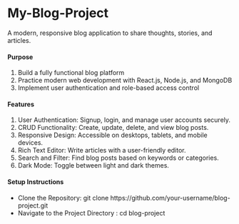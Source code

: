 # My-Blog-Project
A modern, responsive blog application to share thoughts, stories, and articles.
<h4>Purpose</h4>
<ol>
<li>Build a fully functional blog platform</li>
<li>Practice modern web development with React.js, Node.js, and MongoDB</li>
<li>Implement user authentication and role-based access control</li>
</ol>
<h4>Features</h4>
<ol>
<li>User Authentication: Signup, login, and manage user accounts securely.</li>
<li>CRUD Functionality: Create, update, delete, and view blog posts.</li>
<li>Responsive Design: Accessible on desktops, tablets, and mobile devices.</li>
<li>Rich Text Editor: Write articles with a user-friendly editor.</li>
<li>Search and Filter: Find blog posts based on keywords or categories.</li>
<li>Dark Mode: Toggle between light and dark themes.</li>
</ol>
<h4>Setup Instructions</h4>
<ul>
  <li>Clone the Repository:
     git clone https://github.com/your-username/blog-project.git</li>
  <li>Navigate to the Project Directory :
  cd blog-project</li>
</ul>
